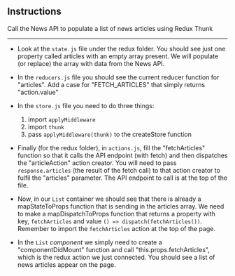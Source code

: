 ## Instructions

Call the News API to populate a list of news articles using Redux Thunk

---

- Look at the `state.js` file under the redux folder. You should see just one property called articles with an empty array present. We will populate (or replace) the array with data from the News API.

- In the `reducers.js` file you should see the current reducer function for "articles". Add a case for "FETCH_ARTICLES" that simply returns "action.value"

- In the `store.js` file you need to do three things:

  1. import `applyMiddleware`
  2. import `thunk`
  3. pass `applyMiddleware(thunk)` to the createStore function

- Finally (for the redux folder), in `actions.js`, fill the "fetchArticles" function so that it calls the API endpoint (with fetch) and then dispatches the "articleAction" action creator. You will need to pass `response.articles` (the result of the fetch call) to that action creator to fulfil the "articles" parameter. The API endpoint to call is at the top of the file.

- Now, in our `List` container we should see that there is already a mapStateToProps function that is sending in the articles array. We need to make a mapDispatchToProps function that returns a property with key, `fetchArticles` and value `() => dispatch(fetchArticles())`. Remember to import the `fetchArticles` action at the top of the page.

- In the `List` _component_ we simply need to create a "componentDidMount" function and call "this.props.fetchArticles", which is the redux action we just connected. You should see a list of news articles appear on the page.
